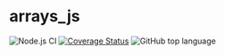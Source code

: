 # arrays_js

![Node.js CI](https://github.com/developwithpassion/arrays_js/workflows/Node.js%20CI/badge.svg?branch=master)
[![Coverage Status](https://coveralls.io/repos/github/developwithpassion/arrays_js/badge.svg?branch=master)](https://coveralls.io/github/developwithpassion/arrays_js?branch=master)
![GitHub top language](https://img.shields.io/github/languages/top/developwithpassion/arrays_js)
